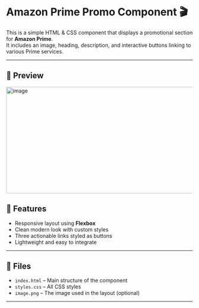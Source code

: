 # Amazon Prime Promo Component 🎬

This is a simple HTML & CSS component that displays a promotional section for **Amazon Prime**.  
It includes an image, heading, description, and interactive buttons linking to various Prime services.

---

## 📸 Preview
<img width="1146" height="287" alt="image" src="https://github.com/user-attachments/assets/59360fb0-c250-41c9-abec-f8e553b33108" />

## 🧱 Features

- Responsive layout using **Flexbox**
- Clean modern look with custom styles
- Three actionable links styled as buttons
- Lightweight and easy to integrate

---

## 📁 Files

- `index.html` – Main structure of the component
- `styles.css` – All CSS styles
- `image.png` – The image used in the layout (optional)

---
